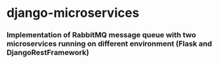 # django-microservices
### Implementation of RabbitMQ message queue with two microservices running on different environment (Flask and DjangoRestFramework)
